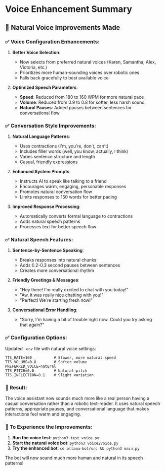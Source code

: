 # Voice Enhancement Summary

## 🎤 Natural Voice Improvements Made

### ✅ Voice Configuration Enhancements:

1. **Better Voice Selection**:
   - Now selects from preferred natural voices (Karen, Samantha, Alex, Victoria, etc.)
   - Prioritizes more human-sounding voices over robotic ones
   - Falls back gracefully to best available voice

2. **Optimized Speech Parameters**:
   - **Speed**: Reduced from 180 to 160 WPM for more natural pace
   - **Volume**: Reduced from 0.9 to 0.8 for softer, less harsh sound
   - **Natural Pauses**: Added pauses between sentences for conversational flow

### ✅ Conversation Style Improvements:

1. **Natural Language Patterns**:
   - Uses contractions (I'm, you're, don't, can't)
   - Includes filler words (well, you know, actually, I think)
   - Varies sentence structure and length
   - Casual, friendly expressions

2. **Enhanced System Prompts**:
   - Instructs AI to speak like talking to a friend
   - Encourages warm, engaging, personable responses
   - Promotes natural conversation flow
   - Limits responses to 150 words for better pacing

3. **Improved Response Processing**:
   - Automatically converts formal language to contractions
   - Adds natural speech patterns
   - Processes text for better speech flow

### ✅ Natural Speech Features:

1. **Sentence-by-Sentence Speaking**:
   - Breaks responses into natural chunks
   - Adds 0.2-0.3 second pauses between sentences
   - Creates more conversational rhythm

2. **Friendly Greetings & Messages**:
   - "Hey there! I'm really excited to chat with you today!"
   - "Aw, it was really nice chatting with you!"
   - "Perfect! We're starting fresh now!"

3. **Conversational Error Handling**:
   - "Sorry, I'm having a bit of trouble right now. Could you try asking that again?"

### ✅ Configuration Options:

Updated `.env` file with natural voice settings:
```
TTS_RATE=160          # Slower, more natural speed
TTS_VOLUME=0.8        # Softer volume
PREFERRED_VOICE=natural
TTS_PITCH=0.0         # Natural pitch
TTS_INFLECTION=0.1    # Slight variation
```

### 🎯 Result:

The voice assistant now sounds much more like a real person having a casual conversation rather than a robotic text-reader. It uses natural speech patterns, appropriate pauses, and conversational language that makes interactions feel warm and engaging.

### 🚀 To Experience the Improvements:

1. **Run the voice test**: `python3 test_voice.py`
2. **Start the natural voice bot**: `python3 voice2voice.py`
3. **Try the enhanced bot**: `cd ollama-bot/src && python3 main.py`

The bot will now sound much more human and natural in its speech patterns!
